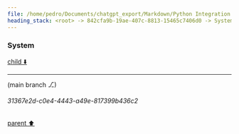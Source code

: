 ```yaml
---
file: /home/pedro/Documents/chatgpt_export/Markdown/Python Integration for Termux.md
heading_stack: <root> -> 842cfa9b-19ae-407c-8813-15465c7406d0 -> System
---
```

### System

[child ⬇️](#31367e2d-c0e4-4443-a49e-817399b436c2)

---

(main branch ⎇)
###### 31367e2d-c0e4-4443-a49e-817399b436c2
[parent ⬆️](#842cfa9b-19ae-407c-8813-15465c7406d0)
